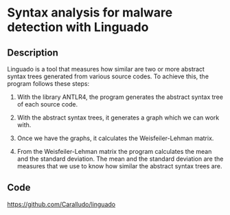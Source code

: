 # Syntax analysis for malware detection with Linguado

## Description
Linguado is a tool that measures how similar are two or more abstract syntax trees generated from various source codes. To achieve this, the program follows these steps:

1. With the library ANTLR4, the program generates the abstract syntax tree of each source code.

2. With the abstract syntax trees, it generates a graph which we can work with.

3. Once we have the graphs, it calculates the Weisfeiler-Lehman matrix.

4. From the Weisfeiler-Lehman matrix the program calculates the mean and the standard deviation. The mean and the standard deviation are the measures that we use to know how similar the abstract syntax trees are.

## Code
https://github.com/Caralludo/linguado
